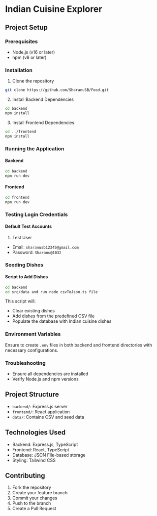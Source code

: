 # Indian Cuisine Explorer

## Project Setup

### Prerequisites
- Node.js (v16 or later)
- npm (v8 or later)

### Installation

1. Clone the repository
```bash
git clone https://github.com/SharanuSB/Food.git
```

2. Install Backend Dependencies
```bash
cd backend
npm install
```

3. Install Frontend Dependencies
```bash
cd ../frontend
npm install
```

### Running the Application

#### Backend
```bash
cd backend
npm run dev
```

#### Frontend
```bash
cd frontend
npm run dev
```

### Testing Login Credentials

#### Default Test Accounts

1. Test User
- Email: `sharanusb12345@gmail.com`
- Password: `Sharanu@1032`

### Seeding Dishes

#### Script to Add Dishes
```bash
cd backend
cd src/data and run node csvToJson.ts file
```

This script will:
- Clear existing dishes
- Add dishes from the predefined CSV file
- Populate the database with Indian cuisine dishes

### Environment Variables

Ensure to create `.env` files in both backend and frontend directories with necessary configurations.

### Troubleshooting
- Ensure all dependencies are installed
- Verify Node.js and npm versions

## Project Structure
- `backend/`: Express.js server
- `frontend/`: React application
- `data/`: Contains CSV and seed data

## Technologies Used
- Backend: Express.js, TypeScript
- Frontend: React, TypeScript
- Database: JSON File-based storage
- Styling: Tailwind CSS

## Contributing
1. Fork the repository
2. Create your feature branch
3. Commit your changes
4. Push to the branch
5. Create a Pull Request